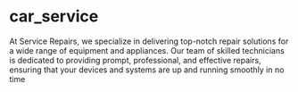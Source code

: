 # car_service
At Service Repairs, we specialize in delivering top-notch repair solutions for a wide range of equipment and appliances. Our team of skilled technicians is dedicated to providing prompt, professional, and effective repairs, ensuring that your devices and systems are up and running smoothly in no time

